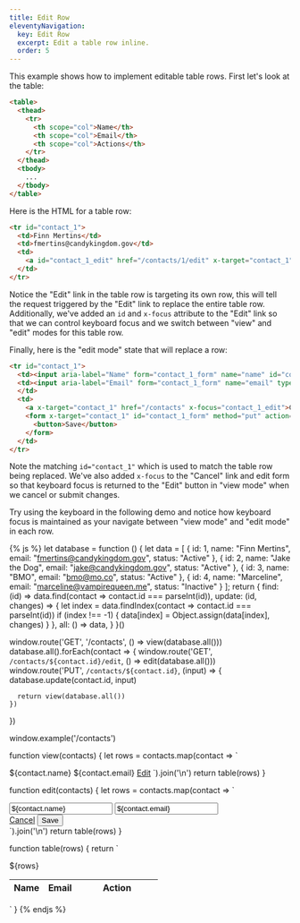 ```yaml
---
title: Edit Row
eleventyNavigation:
  key: Edit Row
  excerpt: Edit a table row inline.
  order: 5
---
```


This example shows how to implement editable table rows. First let's look at the table:

```html
<table>
  <thead>
    <tr>
      <th scope="col">Name</th>
      <th scope="col">Email</th>
      <th scope="col">Actions</th>
    </tr>
  </thead>
  <tbody>
    ...
  </tbody>
</table>
```
Here is the HTML for a table row:

```html
<tr id="contact_1">
  <td>Finn Mertins</td>
  <td>fmertins@candykingdom.gov</td>
  <td>
    <a id="contact_1_edit" href="/contacts/1/edit" x-target="contact_1" x-focus="contact_1_name">Edit</a>
  </td>
</tr>
```

Notice the "Edit" link in the table row is targeting its own row, this will tell the request triggered by the "Edit" link to replace the entire table row. Additionally, we've added an `id` and `x-focus` attribute to the "Edit" link so that we can control keyboard focus and we switch between "view" and "edit" modes for this table row.

Finally, here is the "edit mode" state that will replace a row:

```html
<tr id="contact_1">
  <td><input aria-label="Name" form="contact_1_form" name="name" id="contact_1_name" value="Finn Mertins"></td>
  <td><input aria-label="Email" form="contact_1_form" name="email" type="email" id="contact_1_email" value="fmertins@candykingdom.gov">
  </td>
  <td>
    <a x-target="contact_1" href="/contacts" x-focus="contact_1_edit">Cancel</a>
    <form x-target="contact_1" id="contact_1_form" method="put" action="/contacts/1" x-focus="contact_1_edit">
      <button>Save</button>
    </form>
  </td>
</tr>
```
Note the matching `id="contact_1"` which is used to match the table row being replaced. We've also added `x-focus` to the "Cancel" link and edit form so that keyboard focus is returned to the "Edit" button in "view mode" when we cancel or submit changes.

Try using the keyboard in the following demo and notice how keyboard focus is maintained as your navigate between "view mode" and "edit mode" in each row.

<style>
  td > div {
    display: flex;
    align-items: center;
    gap: .5rem;
  }
</style>

{% js %}
  let database = function () {
    let data = [
      { id: 1, name: "Finn Mertins", email: "fmertins@candykingdom.gov", status: "Active" },
      { id: 2, name: "Jake the Dog", email: "jake@candykingdom.gov", status: "Active" },
      { id: 3, name: "BMO", email: "bmo@mo.co", status: "Active" },
      { id: 4, name: "Marceline", email: "marceline@vampirequeen.me", status: "Inactive" }
    ];
    return {
      find: (id) => data.find(contact => contact.id === parseInt(id)),
      update: (id, changes) => {
        let index = data.findIndex(contact => contact.id === parseInt(id))
        if (index !== -1) {
          data[index] = Object.assign(data[index], changes)
        }
      },
      all: () => data,
    }
  }()

  window.route('GET', '/contacts', () => view(database.all()))
  database.all().forEach(contact => {
    window.route('GET', `/contacts/${contact.id}/edit`, () => edit(database.all()))
    window.route('PUT', `/contacts/${contact.id}`, (input) => {
      database.update(contact.id, input)

      return view(database.all())
    })
  })

  window.example('/contacts')

  function view(contacts) {
    let rows = contacts.map(contact => `<tr id="contact_${contact.id}">
  <td>${contact.name}</td>
  <td>${contact.email}</td>
  <td><a href="/contacts/${contact.id}/edit" x-target="contact_${contact.id}" id="contact_${contact.id}_edit" x-focus="contact_${contact.id}_name">Edit</a></td>
</tr>`).join('\n')
    return table(rows)
  }

  function edit(contacts) {
    let rows = contacts.map(contact => `<tr id="contact_${contact.id}">
  <td><input aria-label="Name" form="contact_${contact.id}_form" name="name" id="contact_${contact.id}_name" value="${contact.name}"></td>
  <td><input aria-label="Email" form="contact_${contact.id}_form" name="email" id="contact_${contact.id}_email" value="${contact.email}"></td>
  <td>
    <div>
      <a x-target="contact_${contact.id}" href="/contacts" x-focus="contact_${contact.id}_edit">Cancel</a>
      <form x-target="contact_${contact.id}" id="contact_${contact.id}_form" method="put" action="/contacts/${contact.id}" x-focus="contact_${contact.id}_edit" style="margin:0;display:inline-flex;">
        <button>Save</button>
      </form>
    </div>
  </td>
</tr>`).join('\n')
    return table(rows)
  }

  function table(rows) {
    return `<table>
  <thead>
    <tr>
      <th scope="col">Name</th>
      <th scope="col">Email</th>
      <th scope="col" width="130">Action</th>
    </tr>
  </thead>
  <tbody>
    ${rows}
  </tbody>
</table>`
  }
{% endjs %}
